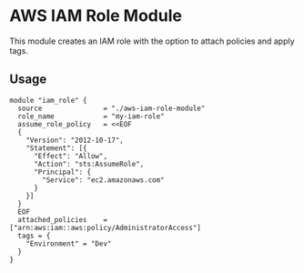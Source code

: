 # AWS IAM Role Module

This module creates an IAM role with the option to attach policies and apply tags.

## Usage

```hcl
module "iam_role" {
  source               = "./aws-iam-role-module"
  role_name            = "my-iam-role"
  assume_role_policy   = <<EOF
  {
    "Version": "2012-10-17",
    "Statement": [{
      "Effect": "Allow",
      "Action": "sts:AssumeRole",
      "Principal": {
        "Service": "ec2.amazonaws.com"
      }
    }]
  }
  EOF
  attached_policies    = ["arn:aws:iam::aws:policy/AdministratorAccess"]
  tags = {
    "Environment" = "Dev"
  }
}
